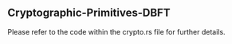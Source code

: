 ## Cryptographic-Primitives-DBFT
Please refer to the code within the crypto.rs file for further details.
